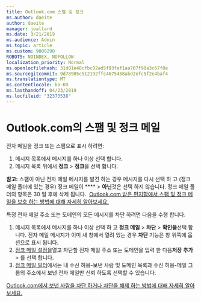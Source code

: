 ```yaml
---
title: Outlook.com 스팸 및 정크
ms.author: daeite
author: daeite
manager: joallard
ms.date: 3/21/2019
ms.audience: Admin
ms.topic: article
ms.custom: 9000290
ROBOTS: NOINDEX, NOFOLLOW
localization_priority: Normal
ms.openlocfilehash: 31d81e48cfbc02ad5f93faf1aa707f98a3c67f8e
ms.sourcegitcommit: 9d78905c512192ffc4675468abd2efc5f2e4baf4
ms.translationtype: MT
ms.contentlocale: ko-KR
ms.lasthandoff: 04/23/2019
ms.locfileid: "32373538"
---
```

# <a name="spam-and-junk-email-in-outlookcom"></a>Outlook.com의 스팸 및 정크 메일

전자 메일을 정크 또는 스팸으로 표시 하려면:

1. 메시지 목록에서 메시지를 하나 이상 선택 합니다.
1. 메시지 목록 위에서 **정크** > **정크**을 선택 합니다.

**참고:** 스팸이 아닌 전자 메일 메시지를 발견 하는 경우 메시지를 다시 선택 하 고 (정크 메일 폴더에 있는 경우) 정크 메일이 **** > **아닌**것은 선택 하지 않습니다. 정크 메일 폴더의 항목은 30 일 후에 삭제 됩니다.  [Outlook.com 받은 편지함에서 스팸 및 정크 메일을 보호 하는 방법에 대해 자세히 알아보세요.](https://support.office.com/article/a3ece97b-82f8-4a5e-9ac3-e92fa6427ae4)

특정 전자 메일 주소 또는 도메인의 모든 메시지를 차단 하려면 다음을 수행 합니다.

1. 메시지 목록에서 메시지를 하나 이상 선택 하 고 **정크 메일** > **차단** > **확인을**선택 합니다. 전자 메일 메시지가 이미 새 창에서 열려 있는 경우 **차단** 기능은 창 위쪽에 옵션으로 표시 됩니다.
1. [정크 메일 설정을](https://outlook.live.com/mail/options/mail/junkEmail/blockedSendersAndDomainsV2)열고 차단할 전자 메일 주소 또는 도메인을 입력 한 다음**저장** **추가** > 를 선택 합니다.
1. [정크 메일 필터](https://outlook.live.com/mail/options/mail/junkEmail/filtersOption)에서는 내 수신 허용-보낸 사람 및 도메인 목록과 수신 허용-메일 그룹의 주소에서 보낸 전자 메일만 신뢰 하도록 선택할 수 있습니다.

[Outlook.com에서 보낸 사람을 차단 하거나 차단을 해제 하는 방법에 대해 자세히 알아보세요.](https://support.office.com/article/afba1c94-77bb-4f50-8b85-057cf52f4d5e)